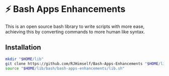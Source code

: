 # ⚡ Bash Apps Enhancements

This is an open source bash library to write scripts with more ease, achieving this by converting commands to more human like syntax.

## Installation

```bash
mkdir "$HOME/lib"
git clone https://github.com/RJHimself/Bash-Apps-Enhancements "$HOME/lib/bash/bash-apps-enhancements"
source "$HOME/lib/bash/bash-apps-enhancements/lib.sh"
```
